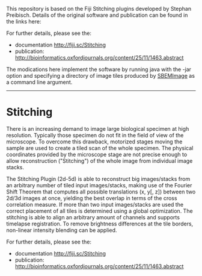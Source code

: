 
This repository is based on the Fiji Stitching plugins developed by Stephan
Preibisch. Details of the original software and publication can be found in
the links here: 

For further details, please see the:
- documentation http://fiji.sc/Stitching
- publication: http://bioinformatics.oxfordjournals.org/content/25/11/1463.abstract

The modications here implement the software by running java with the -jar option
and specifying a directory of image tiles produced by
[SBEMImage](https://github.com/SBEMimage) as a command line argument.

---

Stitching
=========

There is an increasing demand to image large biological specimen at high
resolution. Typically those specimen do not fit in the field of view of
the microscope. To overcome this drawback, motorized stages moving the
sample are used to create a tiled scan of the whole specimen. The physical
coordinates provided by the microscope stage are not precise enough to
allow reconstruction ("Stitching") of the whole image from individual
image stacks.

The Stitching Plugin (2d-5d) is able to reconstruct big images/stacks from
an arbitrary number of tiled input images/stacks, making use of the
Fourier Shift Theorem that computes all possible translations (x, y[, z])
between two 2d/3d images at once, yielding the best overlap in terms of
the cross correlation measure. If more than two input images/stacks are
used the correct placement of all tiles is determined using a global
optimization. The stitching is able to align an arbitrary amount of
channels and supports timelapse registration. To remove brightness
differences at the tile borders, non-linear intensity blending can be
applied.

For further details, please see the:
- documentation http://fiji.sc/Stitching
- publication: http://bioinformatics.oxfordjournals.org/content/25/11/1463.abstract
